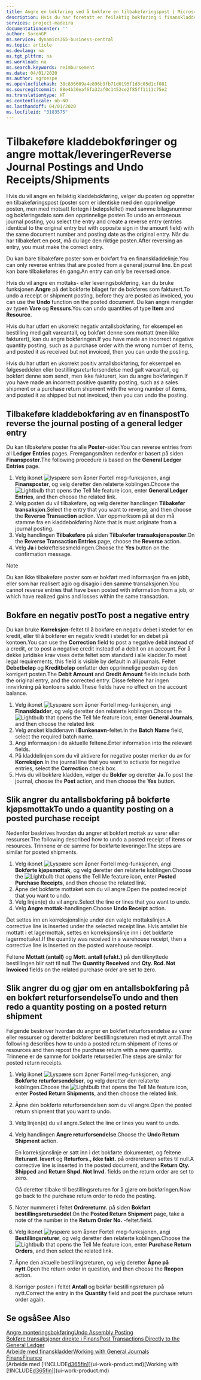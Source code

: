 ```yaml
---
title: Angre en bokføring ved å bokføre en tilbakeføringspost | Microsoft-dokumentasjon
description: Hvis du har foretatt en feilaktig bokføring i finanskladden, kan du bruke funksjonen Tilbakefør transaksjon til å angre bokføringen med et riktig revisjonsspor.
services: project-madeira
documentationcenter: ''
author: SorenGP
ms.service: dynamics365-business-central
ms.topic: article
ms.devlang: na
ms.tgt_pltfrm: na
ms.workload: na
ms.search.keywords: reimbursement
ms.date: 04/01/2020
ms.author: sgroespe
ms.openlocfilehash: 38c836609a4e896b9fb71d0195f1d3c05d1cf081
ms.sourcegitcommit: 88e4b30eaf6fa32af0c1452ce2f85ff1111c75e2
ms.translationtype: HT
ms.contentlocale: nb-NO
ms.lasthandoff: 04/01/2020
ms.locfileid: "3183575"
---
```

# <a name="reverse-journal-postings-and-undo-receiptsshipments"></a><span data-ttu-id="6d14e-103">Tilbakeføre kladdebokføringer og angre mottak/leveringer</span><span class="sxs-lookup"><span data-stu-id="6d14e-103">Reverse Journal Postings and Undo Receipts/Shipments</span></span>
<span data-ttu-id="6d14e-104">Hvis du vil angre en feilaktig kladdebokføring, velger du posten og oppretter en tilbakeføringspost (poster som er identiske med den opprinnelige posten, men med motsatt fortegn i beløpsfeltet) med samme bilagsnummer og bokføringsdato som den opprinnelige posten.</span><span class="sxs-lookup"><span data-stu-id="6d14e-104">To undo an erroneous journal posting, you select the entry and create a reverse entry (entries identical to the original entry but with opposite sign in the amount field) with the same document number and posting date as the original entry.</span></span> <span data-ttu-id="6d14e-105">Når du har tilbakeført en post, må du lage den riktige posten.</span><span class="sxs-lookup"><span data-stu-id="6d14e-105">After reversing an entry, you must make the correct entry.</span></span>

<span data-ttu-id="6d14e-106">Du kan bare tilbakeføre poster som er bokført fra en finanskladdelinje.</span><span class="sxs-lookup"><span data-stu-id="6d14e-106">You can only reverse entries that are posted from a general journal line.</span></span> <span data-ttu-id="6d14e-107">En post kan bare tilbakeføres én gang.</span><span class="sxs-lookup"><span data-stu-id="6d14e-107">An entry can only be reversed once.</span></span>

<span data-ttu-id="6d14e-108">Hvis du vil angre en mottaks- eller leveringsbokføring, kan du bruke funksjonen **Angre** på det bokførte bilaget før de bokføres som fakturert.</span><span class="sxs-lookup"><span data-stu-id="6d14e-108">To undo a receipt or shipment posting, before they are posted as invoiced, you can use the **Undo** function on the posted document.</span></span> <span data-ttu-id="6d14e-109">Du kan angre mengder av typen **Vare** og **Ressurs**.</span><span class="sxs-lookup"><span data-stu-id="6d14e-109">You can undo quantities of type **Item** and **Resource**.</span></span>

<span data-ttu-id="6d14e-110">Hvis du har utført en ukorrekt negativ antallsbokføring, for eksempel en bestilling med galt vareantall, og bokført denne som mottatt (men ikke fakturert), kan du angre bokføringen.</span><span class="sxs-lookup"><span data-stu-id="6d14e-110">If you have made an incorrect negative quantity posting, such as a purchase order with the wrong number of items, and posted it as received but not invoiced, then you can undo the posting.</span></span>

<span data-ttu-id="6d14e-111">Hvis du har utført en ukorrekt positiv antallsbokføring, for eksempel en følgeseddelen eller bestillingsreturforsendelse med galt vareantall, og bokført denne som sendt, men ikke fakturert, kan du angre bokføringen.</span><span class="sxs-lookup"><span data-stu-id="6d14e-111">If you have made an incorrect positive quantity posting, such as a sales shipment or a purchase return shipment with the wrong number of items, and posted it as shipped but not invoiced, then you can undo the posting.</span></span>   

## <a name="to-reverse-the-journal-posting-of-a-general-ledger-entry"></a><span data-ttu-id="6d14e-112">Tilbakeføre kladdebokføring av en finanspost</span><span class="sxs-lookup"><span data-stu-id="6d14e-112">To reverse the journal posting of a general ledger entry</span></span>
<span data-ttu-id="6d14e-113">Du kan tilbakeføre poster fra alle **Poster**-sider.</span><span class="sxs-lookup"><span data-stu-id="6d14e-113">You can reverse entries from all **Ledger Entries** pages.</span></span> <span data-ttu-id="6d14e-114">Fremgangsmåten nedenfor er basert på siden **Finansposter**.</span><span class="sxs-lookup"><span data-stu-id="6d14e-114">The following procedure is based on the **General Ledger Entries** page.</span></span>
1. <span data-ttu-id="6d14e-115">Velg ikonet ![lyspære som åpner Fortell meg-funksjonen](media/ui-search/search_small.png "Fortell hva du vil gjøre"), angi **Finansposter**, og velg deretter den relaterte koblingen.</span><span class="sxs-lookup"><span data-stu-id="6d14e-115">Choose the ![Lightbulb that opens the Tell Me feature](media/ui-search/search_small.png "Tell me what you want to do") icon, enter **General Ledger Entries**, and then choose the related link.</span></span>
2. <span data-ttu-id="6d14e-116">Velg posten du vil tilbakeføre, og velg deretter handlingen **Tilbakefør transaksjon**.</span><span class="sxs-lookup"><span data-stu-id="6d14e-116">Select the entry that you want to reverse, and then choose the **Reverse Transaction** action.</span></span> <span data-ttu-id="6d14e-117">Vær oppmerksom på at den må stamme fra en kladdebokføring.</span><span class="sxs-lookup"><span data-stu-id="6d14e-117">Note that is must originate from a journal posting.</span></span>
3. <span data-ttu-id="6d14e-118">Velg handlingen **Tilbakeføre** på siden **Tilbakefør transaksjonsposter**.</span><span class="sxs-lookup"><span data-stu-id="6d14e-118">On the **Reverse Transaction Entries** page, choose the **Reverse** action.</span></span>
4. <span data-ttu-id="6d14e-119">Velg **Ja** i bekreftelsesmeldingen.</span><span class="sxs-lookup"><span data-stu-id="6d14e-119">Choose the **Yes** button on the confirmation message.</span></span>

> [!NOTE]
> <span data-ttu-id="6d14e-120">Du kan ikke tilbakeføre poster som er bokført med informasjon fra en jobb, eller som har realisert agio og disagio i den samme transaksjonen.</span><span class="sxs-lookup"><span data-stu-id="6d14e-120">You cannot reverse entries that have been posted with information from a job, or which have realized gains and losses within the same transaction.</span></span>

## <a name="to-post-a-negative-entry"></a><span data-ttu-id="6d14e-121">Bokføre en negativ post</span><span class="sxs-lookup"><span data-stu-id="6d14e-121">To post a negative entry</span></span>  
<span data-ttu-id="6d14e-122">Du kan bruke **Korreksjon**-feltet til å bokføre en negativ debet i stedet for en kredit, eller til å bokfører en negativ kredit i stedet for en debet på kontoen.</span><span class="sxs-lookup"><span data-stu-id="6d14e-122">You can use the **Correction** field to post a negative debit instead of a credit, or to post a negative credit instead of a debit on an account.</span></span> <span data-ttu-id="6d14e-123">For å dekke juridiske krav vises dette feltet som standard i alle kladder.</span><span class="sxs-lookup"><span data-stu-id="6d14e-123">To meet legal requirements, this field is visible by default in all journals.</span></span> <span data-ttu-id="6d14e-124">Feltet **Debetbeløp** og **Kreditbeløp** omfatter den opprinnelige posten og den korrigert posten.</span><span class="sxs-lookup"><span data-stu-id="6d14e-124">The **Debit Amount** and **Credit Amount** fields include both the original entry, and the corrected entry.</span></span> <span data-ttu-id="6d14e-125">Disse feltene har ingen innvirkning på kontoens saldo.</span><span class="sxs-lookup"><span data-stu-id="6d14e-125">These fields have no effect on the account balance.</span></span>  

1.  <span data-ttu-id="6d14e-126">Velg ikonet ![Lyspære som åpner Fortell meg-funksjonen](media/ui-search/search_small.png "Fortell hva du vil gjøre"), angi **Finanskladder**, og velg deretter den relaterte koblingen.</span><span class="sxs-lookup"><span data-stu-id="6d14e-126">Choose the ![Lightbulb that opens the Tell Me feature](media/ui-search/search_small.png "Tell me what you want to do") icon, enter **General Journals**, and then choose the related link</span></span>  
2.  <span data-ttu-id="6d14e-127">Velg ønsket kladdenavn i **Bunkenavn**-feltet.</span><span class="sxs-lookup"><span data-stu-id="6d14e-127">In the **Batch Name** field, select the required batch name.</span></span>  
3.  <span data-ttu-id="6d14e-128">Angi informasjon i de aktuelle feltene.</span><span class="sxs-lookup"><span data-stu-id="6d14e-128">Enter information into the relevant fields.</span></span>  
4.  <span data-ttu-id="6d14e-129">På kladdelinjen som du vil aktivere for negative poster merker du av for **Korreksjon**.</span><span class="sxs-lookup"><span data-stu-id="6d14e-129">In the journal line that you want to activate for negative entries, select the **Correction** check box.</span></span>  
5.  <span data-ttu-id="6d14e-130">Hvis du vil bokføre kladden, velger du **Bokfør** og deretter **Ja**.</span><span class="sxs-lookup"><span data-stu-id="6d14e-130">To post the journal, choose the **Post** action, and then choose the **Yes** button.</span></span>

## <a name="to-undo-a-quantity-posting-on-a-posted-purchase-receipt"></a><span data-ttu-id="6d14e-131">Slik angrer du antallsbokføring på bokførte kjøpsmottak</span><span class="sxs-lookup"><span data-stu-id="6d14e-131">To undo a quantity posting on a posted purchase receipt</span></span>  
<span data-ttu-id="6d14e-132">Nedenfor beskrives hvordan du angrer et bokført mottak av varer eller ressurser.</span><span class="sxs-lookup"><span data-stu-id="6d14e-132">The following described how to undo a posted receipt of items or resources.</span></span> <span data-ttu-id="6d14e-133">Trinnene er de samme for bokførte leveringer.</span><span class="sxs-lookup"><span data-stu-id="6d14e-133">The steps are similar for posted shipments.</span></span>

1.  <span data-ttu-id="6d14e-134">Velg ikonet ![Lyspære som åpner Fortell meg-funksjonen](media/ui-search/search_small.png "Fortell hva du vil gjøre"), angi **Bokførte kjøpsmottak**, og velg deretter den relaterte koblingen.</span><span class="sxs-lookup"><span data-stu-id="6d14e-134">Choose the ![Lightbulb that opens the Tell Me feature](media/ui-search/search_small.png "Tell me what you want to do") icon, enter **Posted Purchase Receipts**, and then choose the related link.</span></span>  
2.  <span data-ttu-id="6d14e-135">Åpne det bokførte mottaket som du vil angre.</span><span class="sxs-lookup"><span data-stu-id="6d14e-135">Open the posted receipt that you want to undo.</span></span>  
3.  <span data-ttu-id="6d14e-136">Velg linjen(e) du vil angre.</span><span class="sxs-lookup"><span data-stu-id="6d14e-136">Select the line or lines that you want to undo.</span></span>  
4.  <span data-ttu-id="6d14e-137">Velg **Angre mottak**-handlingen.</span><span class="sxs-lookup"><span data-stu-id="6d14e-137">Choose **Undo Receipt** action.</span></span>

<span data-ttu-id="6d14e-138">Det settes inn en korreksjonslinje under den valgte mottakslinjen.</span><span class="sxs-lookup"><span data-stu-id="6d14e-138">A corrective line is inserted under the selected receipt line.</span></span> <span data-ttu-id="6d14e-139">Hvis antallet ble mottatt i et lagermottak, settes en korreksjonslinje inn i det bokførte lagermottaket.</span><span class="sxs-lookup"><span data-stu-id="6d14e-139">If the quantity was received in a warehouse receipt, then a corrective line is inserted on the posted warehouse receipt.</span></span>  

<span data-ttu-id="6d14e-140">Feltene **Mottatt (antall)** og **Mott. antall (ufakt.)** på den tilknyttede bestillingen blir satt til null.</span><span class="sxs-lookup"><span data-stu-id="6d14e-140">The **Quantity Received** and **Qty. Rcd. Not Invoiced** fields on the related purchase order are set to zero.</span></span>

## <a name="to-undo-and-then-redo-a-quantity-posting-on-a-posted-return-shipment"></a><span data-ttu-id="6d14e-141">Slik angrer du og gjør om en antallsbokføring på en bokført returforsendelse</span><span class="sxs-lookup"><span data-stu-id="6d14e-141">To undo and then redo a quantity posting on a posted return shipment</span></span>
<span data-ttu-id="6d14e-142">Følgende beskriver hvordan du angrer en bokført returforsendelse av varer eller ressurser og deretter bokfører bestillingsreturen med et nytt antall.</span><span class="sxs-lookup"><span data-stu-id="6d14e-142">The following describes how to undo a posted return shipment of items or resources and then repost the purchase return with a new quantity.</span></span> <span data-ttu-id="6d14e-143">Trinnene er de samme for bokførte retursedler.</span><span class="sxs-lookup"><span data-stu-id="6d14e-143">The steps are similar for posted return receipts.</span></span>

1.  <span data-ttu-id="6d14e-144">Velg ikonet ![Lyspære som åpner Fortell meg-funksjonen](media/ui-search/search_small.png "Fortell hva du vil gjøre"), angi **Bokførte returforsendelser**, og velg deretter den relaterte koblingen.</span><span class="sxs-lookup"><span data-stu-id="6d14e-144">Choose the ![Lightbulb that opens the Tell Me feature](media/ui-search/search_small.png "Tell me what you want to do") icon, enter **Posted Return Shipments**, and then choose the related link.</span></span>  
2.  <span data-ttu-id="6d14e-145">Åpne den bokførte returforsendelsen som du vil angre.</span><span class="sxs-lookup"><span data-stu-id="6d14e-145">Open the posted return shipment that you want to undo.</span></span>
3. <span data-ttu-id="6d14e-146">Velg linjen(e) du vil angre.</span><span class="sxs-lookup"><span data-stu-id="6d14e-146">Select the line or lines you want to undo.</span></span>  

4.  <span data-ttu-id="6d14e-147">Velg handlingen **Angre returforsendelse**.</span><span class="sxs-lookup"><span data-stu-id="6d14e-147">Choose the **Undo Return Shipment** action.</span></span>  

    <span data-ttu-id="6d14e-148">En korreksjonslinje er satt inn i det bokførte dokumentet, og feltene **Returant. levert** og **Returfors., ikke fakt.** på ordrereturen settes til null.</span><span class="sxs-lookup"><span data-stu-id="6d14e-148">A corrective line is inserted in the posted document, and the **Return Qty. Shipped** and **Return Shpd. Not Invd.** fields on the return order are set to zero.</span></span>  

    <span data-ttu-id="6d14e-149">Gå deretter tilbake til bestillingsreturen for å gjøre om bokføringen.</span><span class="sxs-lookup"><span data-stu-id="6d14e-149">Now go back to the purchase return order to redo the posting.</span></span>  

5.  <span data-ttu-id="6d14e-150">Noter nummeret i feltet **Ordrereturnr.** på siden **Bokført bestillingsreturseddel**.</span><span class="sxs-lookup"><span data-stu-id="6d14e-150">On the **Posted Return Shipment** page, take a note of the number in the **Return Order No.**</span></span> <span data-ttu-id="6d14e-151">-feltet.</span><span class="sxs-lookup"><span data-stu-id="6d14e-151">field.</span></span>  
6.  <span data-ttu-id="6d14e-152">Velg ikonet ![lyspære som åpner Fortell meg-funksjonen](media/ui-search/search_small.png "Fortell hva du vil gjøre"), angi **Bestillingsreturer**, og velg deretter den relaterte koblingen.</span><span class="sxs-lookup"><span data-stu-id="6d14e-152">Choose the ![Lightbulb that opens the Tell Me feature](media/ui-search/search_small.png "Tell me what you want to do") icon, enter **Purchase Return Orders**, and then select the related link.</span></span>  
7.  <span data-ttu-id="6d14e-153">Åpne den aktuelle bestillingsreturen, og velg deretter **Åpne på nytt**.</span><span class="sxs-lookup"><span data-stu-id="6d14e-153">Open the return order in question, and then choose the **Reopen** action.</span></span>  
8.  <span data-ttu-id="6d14e-154">Korriger posten i feltet **Antall** og bokfør bestillingsreturen på nytt.</span><span class="sxs-lookup"><span data-stu-id="6d14e-154">Correct the entry in the **Quantity** field and post the purchase return order again.</span></span>  

## <a name="see-also"></a><span data-ttu-id="6d14e-155">Se også</span><span class="sxs-lookup"><span data-stu-id="6d14e-155">See Also</span></span>
[<span data-ttu-id="6d14e-156">Angre monteringsbokføring</span><span class="sxs-lookup"><span data-stu-id="6d14e-156">Undo Assembly Posting</span></span>](assembly-how-to-undo-assembly-posting.md)  
[<span data-ttu-id="6d14e-157">Bokføre transaksjoner direkte i Finans</span><span class="sxs-lookup"><span data-stu-id="6d14e-157">Post Transactions Directly to the General Ledger</span></span>](finance-how-post-transactions-directly.md)  
[<span data-ttu-id="6d14e-158">Arbeide med finanskladder</span><span class="sxs-lookup"><span data-stu-id="6d14e-158">Working with General Journals</span></span>](ui-work-general-journals.md)  
[<span data-ttu-id="6d14e-159">Finans</span><span class="sxs-lookup"><span data-stu-id="6d14e-159">Finance</span></span>](finance.md)  
<span data-ttu-id="6d14e-160">[Arbeide med [!INCLUDE[d365fin](includes/d365fin_md.md)]](ui-work-product.md)</span><span class="sxs-lookup"><span data-stu-id="6d14e-160">[Working with [!INCLUDE[d365fin](includes/d365fin_md.md)]](ui-work-product.md)</span></span>  
